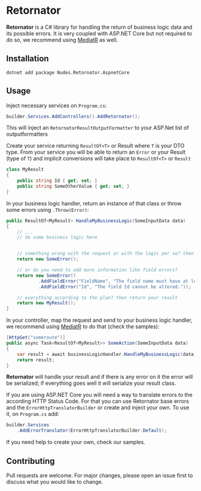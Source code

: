 # Retornator

**Retornator** is a C# library for handling the return of business logic data and its possible errors. It is very coupled with ASP.NET Core but not required to do so, we recommend using [MediatR](https://github.com/jbogard/MediatR) as well.

## Installation

```properties
dotnet add package Nudes.Retornator.AspnetCore
```

## Usage

Inject necessary services on `Program.cs`:

```csharp
builder.Services.AddControllers().AddRetornator();
```

This will inject an `RetornatorResultOutputFormatter` to your ASP.Net list of outputformatters

Create your service returning `ResultOf<T>` or Result where `T` is your DTO type. From your service you will be able to return an `Error` or your Result (type of `T`) and implicit conversions will take place to `ResultOf<T>` or `Result`

```csharp
class MyResult
{
    public string Id { get; set; }
    public string SomeOtherValue { get; set; }
}
```

In your business logic handler, return an instance of that class or throw some errors using `.Throw(Error)`:

```csharp
public ResultOf<MyResult> HandleMyBusinessLogic(SomeInputData data)
{
    // ...
    // do some business logic here


    // something wrong with the request or with the logic per se? then throw some errors
    return new SomeError();

    // or do you need to add more information like field errors?
    return new SomeError()
            .AddFieldError("FieldName", "The field name must have at least 30 characters.")
            .AddFieldError("Id", "The field Id cannot be altered."));

    // everything according to the plan? then return your result
    return new MyResult();
}
```

In your controller, map the request and send to your business logic handler, we recommend using [MediatR](https://github.com/jbogard/MediatR) to do that (check the samples):

```csharp
[HttpGet("someroute")]
public async Task<ResultOf<MyResult>> SomeAction(SomeInputData data)
{
    var result = await businessLogicHandler.HandleMyBusinessLogic(data);
    return result;
}
```

**Retornator** will handle your result and if there is any error on it the error will be serialized; if everything goes well it will serialize your result class.

If you are using ASP.NET Core you will need a way to translate errors to the according HTTP Status Code. For that you can use Retornator base errors and the `ErrorHttpTranslatorBuilder` or create and inject your own. To use it, on `Program.cs` add:

```csharp
builder.Services
    .AddErrorTranslator(ErrorHttpTranslatorBuilder.Default);
```

If you need help to create your own, check our samples.

## Contributing

Pull requests are welcome. For major changes, please open an issue first to discuss what you would like to change.
